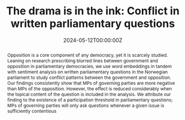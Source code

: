 ---
abstract: Opposition is a core component of any democracy, yet it is scarcely studied. Leaning on research prescribing blurred lines between government and opposition in parliamentary democracies, 
  we use word embeddings in tandem with sentiment analysis on written parliamentary questions in the Norwegian parliament to study conflict patterns between the government and opposition. Our findings 
  consistently show that MPs of governing parties are more negative than MPs of the opposition. However, the effect is reduced considerably when the topical content of the question is included in the analysis. 
  We attribute our finding to the existence of a participation threshold in parliamentary questions; MPs of governing parties will only ask questions whenever a given issue is sufficiently contentious
# author_notes:
# - Equal contribution
# - Equal contribution
authors:
- admin
- Martin Søyland
date: "2024-05-12T00:00:00Z"
#doi: "https://doi.org/10.1111/lsq.12474"
featured: true
# image:
#   caption: The [StanDat Database]('https://shiny.uio.no/standat/')
#   focal_point: ""
#   preview_only: false
projects: []
publication: '*Legislative Studies Quarterly*'
publication_types:
- article-journal
publishDate: "2024-05-12T00:00:00Z"
#slides: example
# summary: Lorem ipsum dolor sit amet, consectetur adipiscing elit. Duis posuere tellus
#   ac convallis placerat. Proin tincidunt magna sed ex sollicitudin condimentum.
tags:
 - Written parliamentary questions
 - Word embeddings
 - Sentiment analysis
title: 'The drama is in the ink: Conflict in written parliamentary questions'
url_code: https://dataverse.harvard.edu/dataset.xhtml?persistentId=doi:10.7910/DVN/9YKMJQ
# url_dataset: "https://shiny.uio.no/standat/"
url_pdf: "https://onlinelibrary.wiley.com/doi/full/10.1111/lsq.12474"
# url_poster: ""
# url_project: ""
# url_slides: ""
# url_source: ""
# url_video: ""
---